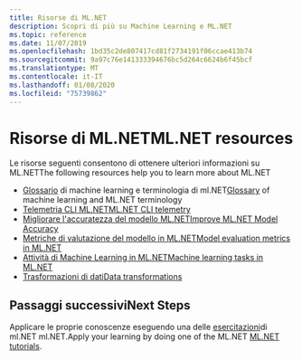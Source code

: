 ```yaml
---
title: Risorse di ML.NET
description: Scopri di più su Machine Learning e ML.NET
ms.topic: reference
ms.date: 11/07/2019
ms.openlocfilehash: 1bd35c2de807417cd81f2734191f06ccae413b74
ms.sourcegitcommit: 9a97c76e141333394676bc5d264c6624b6f45bcf
ms.translationtype: MT
ms.contentlocale: it-IT
ms.lasthandoff: 01/08/2020
ms.locfileid: "75739862"
---
```

# <a name="mlnet-resources"></a><span data-ttu-id="4cf7c-103">Risorse di ML.NET</span><span class="sxs-lookup"><span data-stu-id="4cf7c-103">ML.NET resources</span></span>

<span data-ttu-id="4cf7c-104">Le risorse seguenti consentono di ottenere ulteriori informazioni su ML.NET</span><span class="sxs-lookup"><span data-stu-id="4cf7c-104">The following resources help you to learn more about ML.NET</span></span>

- <span data-ttu-id="4cf7c-105">[Glossario](glossary.md) di machine learning e terminologia di ml.NET</span><span class="sxs-lookup"><span data-stu-id="4cf7c-105">[Glossary](glossary.md) of machine learning and ML.NET terminology</span></span>
- [<span data-ttu-id="4cf7c-106">Telemetria CLI ML.NET</span><span class="sxs-lookup"><span data-stu-id="4cf7c-106">ML.NET CLI telemetry</span></span>](ml-net-cli-telemetry.md)
- [<span data-ttu-id="4cf7c-107">Migliorare l'accuratezza del modello ML.NET</span><span class="sxs-lookup"><span data-stu-id="4cf7c-107">Improve ML.NET Model Accuracy</span></span>](improve-machine-learning-model-ml-net.md)
- [<span data-ttu-id="4cf7c-108">Metriche di valutazione del modello in ML.NET</span><span class="sxs-lookup"><span data-stu-id="4cf7c-108">Model evaluation metrics in ML.NET</span></span>](metrics.md)
- [<span data-ttu-id="4cf7c-109">Attività di Machine Learning in ML.NET</span><span class="sxs-lookup"><span data-stu-id="4cf7c-109">Machine learning tasks in ML.NET</span></span>](tasks.md)
- [<span data-ttu-id="4cf7c-110">Trasformazioni di dati</span><span class="sxs-lookup"><span data-stu-id="4cf7c-110">Data transformations</span></span>](transforms.md)

## <a name="next-steps"></a><span data-ttu-id="4cf7c-111">Passaggi successivi</span><span class="sxs-lookup"><span data-stu-id="4cf7c-111">Next Steps</span></span>

<span data-ttu-id="4cf7c-112">Applicare le proprie conoscenze eseguendo una delle [esercitazioni](../tutorials/index.md)di ml.NET ml.NET.</span><span class="sxs-lookup"><span data-stu-id="4cf7c-112">Apply your learning by doing one of the ML.NET [ML.NET tutorials](../tutorials/index.md).</span></span>
